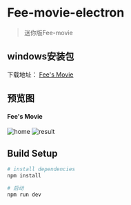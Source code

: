 # Fee-movie-electron

> 迷你版Fee-movie

## windows安装包
下载地址： [Fee's Movie](https://pan.baidu.com/s/1dFfaB0d)

## 预览图
#### Fee's Movie
![home](https://github.com/Fee-ing/previewImages/blob/master/Fee-movie-search/home.png)
![result](https://github.com/Fee-ing/previewImages/blob/master/Fee-movie-search/result.png)

## Build Setup

``` bash
# install dependencies
npm install

# 启动
npm run dev

```
